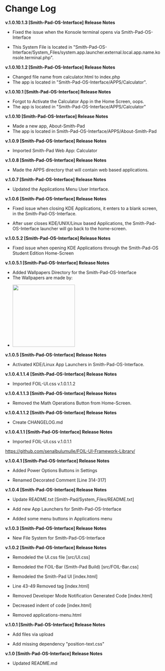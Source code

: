 # Change Log
**v.1.0.10.1.3 [Smith-Pad-OS-Interface] Release Notes**
*  Fixed the issue when the Konsole terminal opens via Smith-Pad-OS-Interface

* This System File is located in "Smith-Pad-OS-Interface/System_Files/system.app.launcher.external.local.app.name.konsole.terminal.php".





**v.1.0.10.1.2 [Smith-Pad-OS-Interface] Release Notes**
* Changed file name from calculator.html to index.php
* The app is located in "Smith-Pad-OS-Interface/APPS/Calculator".





**v.1.0.10.1 [Smith-Pad-OS-Interface] Release Notes**
* Forgot to Activate the Calculator App in the Home Screen, oops. 
* The app is located in "Smith-Pad-OS-Interface/APPS/Calculator"




**v.1.0.10 [Smith-Pad-OS-Interface] Release Notes**
* Made a new app, About-Smith-Pad
* The app is located in Smith-Pad-OS-Interface/APPS/About-Smith-Pad



**v.1.0.9 [Smith-Pad-OS-Interface] Release Notes**
* Imported Smith-Pad Web App: Calculator 



**v.1.0.8 [Smith-Pad-OS-Interface] Release Notes**
* Made the APPS directory that will contain web based applications. 

**v.1.0.7 [Smith-Pad-OS-Interface] Release Notes**
* Updated the Applications Menu User Interface.



**v.1.0.6 [Smith-Pad-OS-Interface] Release Notes**
* Fixed issue when closing KDE Applications, it enters to a blank screen, in the 
  Smith-Pad-OS-Interface. 

* After user closes KDE/UNIX/Linux based Applications, the Smith-Pad-OS-Interface 
  launcher will go back to the home-screen. 



**v.1.0.5.2 [Smith-Pad-OS-Interface] Release Notes**
* Fixed issue when opening KDE Applications through the Smith-Pad-OS Student Edition Home-Screen

**v.1.0.5.1 [Smith-Pad-OS-Interface] Release Notes**
* Added Wallpapers Directory for the Smith-Pad-OS-Interface
* The Wallpapers are made by: 
- <img src="https://avatars.githubusercontent.com/u/39766555?s=400&u=63bcaad499e6d2ecade5c2c982bcf97356821655&v=4" height="200px" width="200px"></img>


**v.1.0.5 [Smith-Pad-OS-Interface] Release Notes**
* Activated KDE/Linux App Launchers in Smith-Pad-OS-Interface.


**v.1.0.4.1.1.4 [Smith-Pad-OS-Interface] Release Notes**
* Imported FOIL-UI.css v.1.0.1.1.2



**v.1.0.4.1.1.3 [Smith-Pad-OS-Interface] Release Notes**
* Removed the Math Operations Button from Home-Screen.




**v.1.0.4.1.1.2 [Smith-Pad-OS-Interface] Release Notes**

* Create CHANGELOG.md







**v.1.0.4.1.1 [Smith-Pad-OS-Interface] Release Notes**




* Imported FOIL-UI.css v.1.0.1.1

https://github.com/senalbulumulle/FOIL-UI-Framework-Library/














**v.1.0.4.1 [Smith-Pad-OS-Interface] Release Notes**




* Added Power Options Buttons in Settings 

* Renamed Decorated Comment [Line 314-317]











**v.1.0.4 [Smith-Pad-OS-Interface] Release Notes**




* Update README.txt [Smith-Pad/System_Files/README.txt]

* Add new App Launchers for Smith-Pad-OS-Interface

* Added some menu buttons in Applications menu 

















**v.1.0.3 [Smith-Pad-OS-Interface] Release Notes**


* New File System for Smith-Pad-OS-Interface 












**v.1.0.2 [Smith-Pad-OS-Interface] Release Notes**


* Remodeled the UI.css file [src/UI.css]

* Remodeled the FOIL-Bar (Smith-Pad Build) [src/FOIL-Bar.css]

* Remodeled the Smith-Pad UI [index.html]

* Line 43-49 Removed <settings> tag [index.html]

* Removed Developer Mode Notification Generated Code [index.html]

* Decreased indent of code [index.html]

* Removed applications-menu.html










**v.1.0.1 [Smith-Pad-OS-Interface] Release Notes**

* Add files via upload

* Add missing dependency "position-text.css"








**v.1.0 [Smith-Pad-OS-Interface] Release Notes**

* Updated README.md
